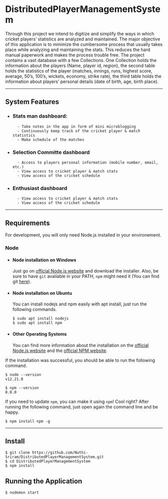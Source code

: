 # DistributedPlayerManagementSystem

Through this project we intend to digitize and simplify the ways in which cricket players’ statistics are analyzed and maintained. The major objective of this application is to minimize the cumbersome process that usually takes place while analyzing and maintaining the stats. This reduces the hard manual paperwork and makes the process trouble free.
The project contains a vast database with a few Collections. One Collection holds the information about the players (Name, player id, region), the second table holds the statistics of the player (matches, innings, runs, highest score, average, 50’s, 100’s, wickets, economy, strike rate), the third table holds the information about players’ personal details (date of birth, age, birth place).

---
## System Features
- ### Stats man dashboard:
        - Take notes in the app in form of mini microblogging
        - Continuously keep track of the cricket player & match statistics
        - Make schedule of the matches

- ### Selection Committe dashboard
        - Access to players personal information (mobile number, email, etc.)
        - View access to cricket player & match stats
        - View access of the cricket schedule

- ### Enthusiast dashboard
        - View access to cricket player & match stats
        - View access of the cricket schedule

---
## Requirements

For development, you will only need Node.js installed in your environement.

### Node
- #### Node installation on Windows

  Just go on [official Node.js website](https://nodejs.org/) and download the installer.
Also, be sure to have `git` available in your PATH, `npm` might need it (You can find git [here](https://git-scm.com/)).

- #### Node installation on Ubuntu

  You can install nodejs and npm easily with apt install, just run the following commands.

      $ sudo apt install nodejs
      $ sudo apt install npm

- #### Other Operating Systems
  You can find more information about the installation on the [official Node.js website](https://nodejs.org/) and the [official NPM website](https://npmjs.org/).

If the installation was successful, you should be able to run the following command.

    $ node --version
    v12.21.0

    $ npm --version
    8.0.0

If you need to update `npm`, you can make it using `npm`! Cool right? After running the following command, just open again the command line and be happy.

    $ npm install npm -g

---

## Install

    $ git clone https://github.com/Nuthi-Sriram/DistributedPlayerManagementSystem.git
    $ cd DistributedPlayerManagementSystem
    $ npm install
    


## Running the Application

    $ nodemon start
